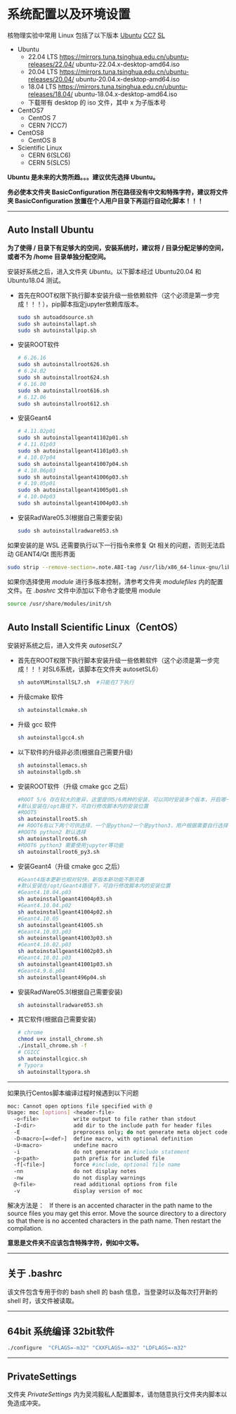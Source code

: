 <!-- README.md --- 
;; 
;; Description: 
;; Author: Hongyi Wu(吴鸿毅)
;; Email: wuhongyi@qq.com 
;; Created: 五 6月  2 11:10:09 2017 (+0800)
;; Last-Updated: 四 4月 25 18:32:30 2024 (+0800)
;;           By: Hongyi Wu(吴鸿毅)
;;     Update #: 50
;; URL: http://wuhongyi.cn -->

# 系统配置以及环境设置

核物理实验中常用 Linux 包括了以下版本 [Ubuntu](https://ubuntu.com/) [CC7](http://linux.web.cern.ch/linux/centos.shtml) [SL](http://www.scientificlinux.org/)

- Ubuntu
	- 22.04 LTS https://mirrors.tuna.tsinghua.edu.cn/ubuntu-releases/22.04/   ubuntu-22.04.x-desktop-amd64.iso
	- 20.04 LTS https://mirrors.tuna.tsinghua.edu.cn/ubuntu-releases/20.04/   ubuntu-20.04.x-desktop-amd64.iso
    - 18.04 LTS https://mirrors.tuna.tsinghua.edu.cn/ubuntu-releases/18.04/   ubuntu-18.04.x-desktop-amd64.iso
	- 下载带有 desktop 的 iso 文件，其中 x 为子版本号
- CentOS7
	- CentOS 7
	- CERN 7(CC7)
- CentOS8
	- CentOS 8	
- Scientific Linux
	- CERN 6(SLC6)
	- CERN 5(SLC5)

**Ubuntu 是未来的大势所趋。。。建议优先选择 Ubuntu。**




**务必使本文件夹 BasicConfiguration 所在路径没有中文和特殊字符，建议将文件夹 BasicConfiguration 放置在个人用户目录下再运行自动化脚本！！！**

----

## Auto Install Ubuntu

**为了使得 / 目录下有足够大的空间，安装系统时，建议将 / 目录分配足够的空间，或者不为 /home 目录单独分配空间。**

安装好系统之后，进入文件夹 *Ubuntu*。以下脚本经过 Ubuntu20.04 和 Ubuntu18.04 测试。

- 首先在ROOT权限下执行脚本安装升级一些依赖软件（这个必须是第一步完成！！！），pip脚本指定jupyter依赖库版本。
  ```bash
  sudo sh autoaddsource.sh
  sudo sh autoinstallapt.sh
  sudo sh autoinstallpip.sh
  ```
  
- 安装ROOT软件
  ```bash
  # 6.26.16
  sudo sh autoinstallroot626.sh
  # 6.24.02
  sudo sh autoinstallroot624.sh
  # 6.16.00
  sudo sh autoinstallroot616.sh
  # 6.12.06
  sudo sh autoinstallroot612.sh
  ```
- 安装Geant4
  ```bash
  # 4.11.02p01
  sudo sh autoinstallgeant41102p01.sh
  # 4.11.01p03
  sudo sh autoinstallgeant41101p03.sh
  # 4.10.07p04
  sudo sh autoinstallgeant41007p04.sh
  # 4.10.06p03
  sudo sh autoinstallgeant41006p03.sh
  # 4.10.05p01
  sudo sh autoinstallgeant41005p01.sh
  # 4.10.04p03
  sudo sh autoinstallgeant41004p03.sh
  ```
- 安装RadWare05.3(根据自己需要安装)
  ```bash
  sudo sh autoinstallradware053.sh
  ```


如果安装的是 WSL 还需要执行以下一行指令来修复 Qt 相关的问题，否则无法启动 GEANT4/Qt 图形界面

```bash
sudo strip --remove-section=.note.ABI-tag /usr/lib/x86_64-linux-gnu/libQt5Core.so.5
```


如果你选择使用 *module* 进行多版本控制，清参考文件夹 *modulefiles* 内的配置文件。在 *.bashrc* 文件中添加以下命令才能使用 module
```bash
source /usr/share/modules/init/sh
```

## Auto Install Scientific Linux（CentOS）

安装好系统之后，进入文件夹 *autosetSL7* 

- 首先在ROOT权限下执行脚本安装升级一些依赖软件（这个必须是第一步完成！！！对SL6系统，该脚本在文件夹 autosetSL6）
  ```bash
  sh autoYUMinstallSL7.sh  #只能在7下执行
  ```

- 升级cmake 软件
  ```bash
  sh autoinstallcmake.sh
  ```
- 升级 gcc 软件
  ```bash
  sh autoinstallgcc4.sh
  ```
- 以下软件的升级非必须(根据自己需要升级)
  ```bash
  sh autoinstallemacs.sh
  sh autoinstallgdb.sh
  ```
- 安装ROOT软件（升级 cmake gcc 之后）
  ```bash
  #ROOT 5/6 存在较大的差异，这里提供5/6两种的安装，可以同时安装多个版本，开启哪一个就在 .bashrc 中 source 添加该版本的环境变量
  #默认安装在/opt路径下，可自行修改脚本内的安装位置
  #ROOT5
  sh autoinstallroot5.sh
  ## ROOT6有以下两个可供选择，一个是python2一个是python3，用户根据需要自行选择一个安装即可
  #ROOT6 python2 默认选择
  sh autoinstallroot6.sh
  #ROOT6 python3 需要使用jupyter等功能
  sh autoinstallroot6_py3.sh
  ```
- 安装Geant4（升级 cmake gcc 之后）
  ```bash
  #Geant4版本更新也相对较快，新版本新功能不断完善
  #默认安装在/opt/Geant4路径下，可自行修改脚本内的安装位置
  #Geant4.10.04.p03
  sh autoinstallgeant41004p03.sh
  #Geant4.10.04.p02
  sh autoinstallgeant41004p02.sh
  #Geant4.10.05
  sh autoinstallgeant41005.sh
  #Geant4.10.03.p03
  sh autoinstallgeant41003p03.sh
  #Geant4.10.02.p03
  sh autoinstallgeant41002p03.sh
  #Geant4.10.01.p03
  sh autoinstallgeant41001p03.sh
  #Geant4.9.6.p04
  sh autoinstallgeant496p04.sh  
  ```
- 安装RadWare05.3(根据自己需要安装)
  ```bash
  sh autoinstallradware053.sh
  ```

- 其它软件(根据自己需要安装)
  ```bash
  # chrome
  chmod u+x install_chrome.sh
  ./install_chrome.sh -f
  # CGICC
  sh autoinstallcgicc.sh
  # Typora
  sh autoinstalltypora.sh
  ```

----


如果执行Centos脚本编译过程时候遇到以下问题

```bash
moc: Cannot open options file specified with @
Usage: moc [options] <header-file>
  -o<file>           write output to file rather than stdout
  -I<dir>            add dir to the include path for header files
  -E                 preprocess only; do not generate meta object code
  -D<macro>[=<def>]  define macro, with optional definition
  -U<macro>          undefine macro
  -i                 do not generate an #include statement
  -p<path>           path prefix for included file
  -f[<file>]         force #include, optional file name
  -nn                do not display notes
  -nw                do not display warnings
  @<file>            read additional options from file
  -v                 display version of moc
```

解决方法是：  
If there is an accented character in the path name to the source files you may get this error. Move the source directory to a directory so that there is no accented characters in the path name. Then restart the compilation.

**意思是文件夹不应该包含特殊字符，例如中文等。**


----

## 关于 .bashrc

该文件包含专用于你的 bash shell 的 bash 信息，当登录时以及每次打开新的 shell 时，该文件被读取。

----

## 64bit 系统编译 32bit软件

```bash
./configure  "CFLAGS=-m32" "CXXFLAGS=-m32" "LDFLAGS=-m32" 
```

----

## PrivateSettings

文件夹 *PrivateSettings* 内为吴鸿毅私人配置脚本，请勿随意执行文件夹内脚本以免造成冲突。


<!-- README.md ends here -->
